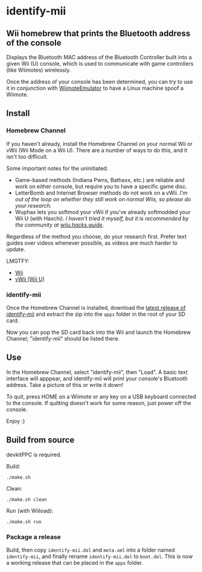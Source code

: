 # identify-mii
## Wii homebrew that prints the Bluetooth address of the console

Displays the Bluetooth MAC address of the Bluetooth Controller built into a given Wii (U) console, which is used to communicate with game controllers (like Wiimotes) wirelessly.

Once the address of your console has been determined, you can try to use it in conjunction with [WiimoteEmulator](https://github.com/rnconrad/WiimoteEmulator) to have a Linux machine spoof a Wiimote.

## Install

### Homebrew Channel

If you haven't already, install the Homebrew Channel on your normal Wii or vWii (Wii Mode on a Wii U). There are a number of ways to do this, and it isn't too difficult.

Some important notes for the uninitiated:

- Game-based methods (Indiana Pwns, Bathaxx, etc.) are reliable and work on either console, but require you to have a specific game disc.
- LetterBomb and Internet Browser methods do not work on a vWii. _I'm out of the loop on whether they still work on normal Wiis, so please do your research._
- Wuphax lets you softmod your vWii if you've already softmodded your Wii U (with Haxchi). _I haven't tried it myself, but it is recommended by the community at [wiiu.hacks.guide](https://wiiu.hacks.guide)_.

Regardless of the method you choose, do your research first. Prefer text guides over videos whenever possible, as videos are much harder to update.

LMGTFY:

- [Wii](https://www.google.com/search?q=install+homebrew+channel)
- [vWii (Wii U)](https://www.google.com/search?q=install+homebrew+channel+vwii)

### identify-mii

Once the Homebrew Channel is installed, download the [latest release of identify-mii](https://github.com/ThatsJustCheesy/identify-mii/releases) and extract the zip into the `apps` folder in the root of your SD card.

Now you can pop the SD card back into the Wii and launch the Homebrew Channel; "identify-mii" should be listed there.

## Use

In the Homebrew Channel, select "identify-mii", then "Load". A basic text interface will apppear, and identify-mii will print your console's Bluetooth address. Take a picture of this or write it down!

To quit, press HOME on a Wiimote or any key on a USB keyboard connected to the console. If quitting doesn't work for some reason, just power off the console.

Enjoy :)

## Build from source

devkitPPC is required.

Build:

    ./make.sh

Clean:

    ./make.sh clean

Run (with Wiiload):

    ./make.sh run

### Package a release

Build, then copy `identify-mii.dol` and `meta.xml` into a folder named `identify-mii`, and finally rename `identify-mii.dol` to `boot.dol`. This is now a working release that can be placed in the `apps` folder.
